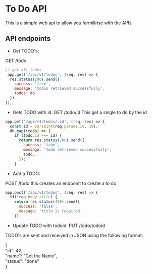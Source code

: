 # To Do API

This is a simple web api to allow you farmilirise with the APIs

## API endpoints 

- Get TODO's:


GET /todo
```JavaScript
// get all todos
 app.get('/api/v1/todos', (req, res) => {
  res.status(200).send({
    success: 'true',
    message: 'todos retrieved successfully',
    todos: db
  })
});
```


- Gets TODO with id:
GET /todo/id
This get a single to do  by the id

```JavaScript 
app.get('/api/v1/todos/:id', (req, res) => {
  const id = parseInt(req.params.id, 10);
  db.map((todo) => {
    if (todo.id === id) {
      return res.status(200).send({
        success: 'true',
        message: 'todo retrieved successfully',
        todo,
      });
    } 
```

- Add a TODO: 

POST /todo
this creates an endpoint to create a to do 
```JavaScript
app.post('/api/v1/todos', (req, res) => {
  if(!req.body.title) {
    return res.status(400).send({
      success: 'false',
      message: 'title is required'
    });
```

- Update TODO with todoid:
PUT /todo/todoid

TODO's are sent and received in JSON using the following format:

{  
    "id": 42,  
    "name": "Get the Name",  
    "status": "done"  
}  






